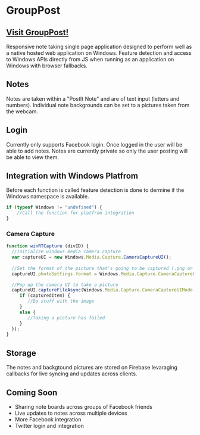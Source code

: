 # GroupPost
## [Visit GroupPost!](https://grouppost.azurewebsites.net)

Responsive note taking single page application designed to perform well as a native hosted web application on Windows. Feature detection and access to Windows APIs directly from JS when running as an application on Windows with browser fallbacks. 

## Notes

Notes are taken within a "PostIt Note" and are of text input (letters and numbers). Individual note backgrounds can be set to a pictures taken from the webcam.

## Login

Currently only supports Facebook login. Once logged in the user will be able to add notes. Notes are currently private so only the user posting will be able to view them.

## Integration with Windows Platfrom

Before each function is called feature detection is done to dermine if the Windows namespace is available.

```javascript
if (typeof Windows != "undefined") {
	//Call the function for platfrom integration
}
```

### Camera Capture

```javascript
function winRTCapture (divID) {
  //Initialize windows media camera capture
  var captureUI = new Windows.Media.Capture.CameraCaptureUI();
  
  //Set the format of the picture that's going to be captured (.png or .jpg)
  captureUI.photoSettings.format = Windows.Media.Capture.CameraCaptureUIPhotoFormat.png;

  //Pop up the camera UI to take a picture
  captureUI.captureFileAsync(Windows.Media.Capture.CameraCaptureUIMode.photo).then(function (capturedItem) {
     if (capturedItem) {
        //Do stuff with the image
     }
     else {
        //Taking a picture has failed
     }
  });
}
```

## Storage

The notes and backgtound pictures are stored on Firebase levaraging callbacks for live syncing and updates across clients. 

## Coming Soon

- Sharing note boards across groups of Facebook friends
- Live updates to notes across multiple devices
- More Facebook integration
- Twitter login and integration
